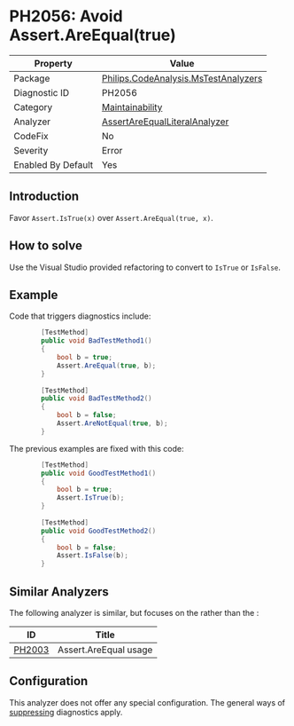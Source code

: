 # PH2056: Avoid Assert.AreEqual(true)

| Property | Value  |
|--|--|
| Package | [Philips.CodeAnalysis.MsTestAnalyzers](https://www.nuget.org/packages/Philips.CodeAnalysis.MsTestAnalyzers) |
| Diagnostic ID | PH2056 |
| Category  | [Maintainability](../Maintainability.md) |
| Analyzer | [AssertAreEqualLiteralAnalyzer](https://github.com/philips-software/roslyn-analyzers/blob/master/Philips.CodeAnalysis.MsTestAnalyzers/AssertAreEqualLiteralAnalyzer.cs)
| CodeFix  | No |
| Severity | Error |
| Enabled By Default | Yes |

## Introduction

Favor `Assert.IsTrue(x)` over `Assert.AreEqual(true, x)`.

## How to solve

Use the Visual Studio provided refactoring to convert to `IsTrue` or `IsFalse`.

## Example

Code that triggers diagnostics include:
``` cs
        [TestMethod]
        public void BadTestMethod1()
        {
            bool b = true;
            Assert.AreEqual(true, b);
        }
        
        [TestMethod]
        public void BadTestMethod2()
        {
            bool b = false;
            Assert.AreNotEqual(true, b);
        }
```
The previous examples are fixed with this code:
``` cs
        [TestMethod]
        public void GoodTestMethod1()
        {
            bool b = true;
            Assert.IsTrue(b);
        }
        
        [TestMethod]
        public void GoodTestMethod2()
        {
            bool b = false;
            Assert.IsFalse(b);
        }
```


## Similar Analyzers

The following analyzer is similar, but focuses on the <actual> rather than the <expected>:

| ID | Title  |
|--|--|
| [PH2003](./PH2003.md) | Assert.AreEqual usage |

## Configuration

This analyzer does not offer any special configuration. The general ways of [suppressing](https://learn.microsoft.com/en-us/dotnet/fundamentals/code-analysis/suppress-warnings) diagnostics apply.
